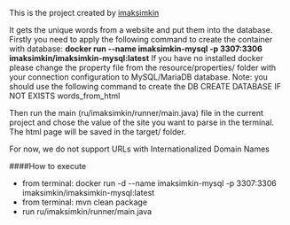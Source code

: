 This is the project created by [imaksimkin](int-8@yandex.ru)

It gets the unique words from a website and put them into the database. 
Firstly you need to apply the following command to create the container with database:   **docker run  --name imaksimkin-mysql -p 3307:3306  imaksimkin/imaksimkin-mysql:latest**
If you have no installed docker please change the property file from the resource/properties/ folder with your connection configuration to MySQL/MariaDB database. 
Note: you should use the following command to create the DB  CREATE DATABASE IF NOT EXISTS words_from_html

Then run the main (ru/imaksimkin/runner/main.java) file in the current project and chose the value of the site you want to parse in the terminal.
The html page will be saved in the target/ folder.

For now, we do not support URLs with Internationalized Domain Names


####How to execute
- from terminal: docker run -d --name imaksimkin-mysql -p 3307:3306  imaksimkin/imaksimkin-mysql:latest
- from terminal: mvn clean package
- run ru/imaksimkin/runner/main.java
